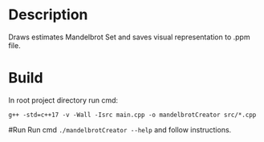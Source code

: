 # Description
Draws estimates Mandelbrot Set and saves visual representation to .ppm file.

# Build
In root project directory run cmd:
```
g++ -std=c++17 -v -Wall -Isrc main.cpp -o mandelbrotCreator src/*.cpp
```

#Run
Run cmd `./mandelbrotCreator --help` and follow instructions.